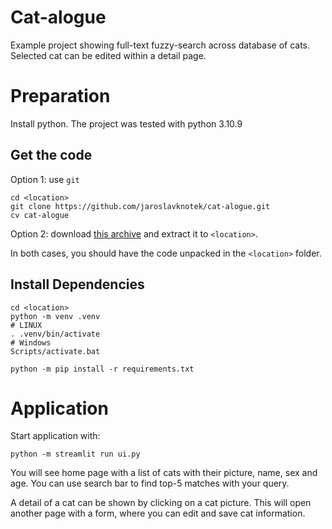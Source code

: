 Cat-alogue
===

Example project showing full-text fuzzy-search across database of cats.
Selected cat can be edited within a detail page.

# Preparation

Install python. The project was tested with python 3.10.9

## Get the code

Option 1: use `git`
```
cd <location>
git clone https://github.com/jaroslavknotek/cat-alogue.git
cv cat-alogue
```

Option 2: download [this archive](https://github.com/jaroslavknotek/cat-alogue/archive/refs/heads/master.zip) and extract it to `<location>`.


In both cases, you should have the code unpacked in the `<location>` folder.


## Install Dependencies

```
cd <location>
python -m venv .venv
# LINUX
. .venv/bin/activate 
# Windows
Scripts/activate.bat

python -m pip install -r requirements.txt
```

# Application

Start application with:
```
python -m streamlit run ui.py
```

You will see home page with a list of cats with their picture, name, sex and
age. You can use search bar to find top-5 matches with your query. 

A detail of a cat can be shown by clicking on a cat picture. This will open
another page with a form, where you can edit and save cat information.


